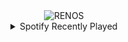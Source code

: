 <div align="center">
<picture>
    <source media="(prefers-color-scheme: dark)" srcset="https://i.ibb.co/Ky157Hq/output-gif.gif">
    <source media="(prefers-color-scheme: light)" srcset="https://i.ibb.co/Ky157Hq/output-gif.gif">
    <img alt="RENOS" src="https://i.ibb.co/Ky157Hq/output-gif.gif">
</picture>
<details>
<summary>Spotify Recently Played</summary>
<img src="https://spotify-recently-played-readme.vercel.app/api?user=31d6d6zerc5ct6kck32na2ozsqf4&unique=1&width=400" alt="Spotify" />
</details>
</div>

<!-- Image deletion URL: https://ibb.co/Qm5JnGN/3ccb51903fb2910ecf33918b0e295180 -->